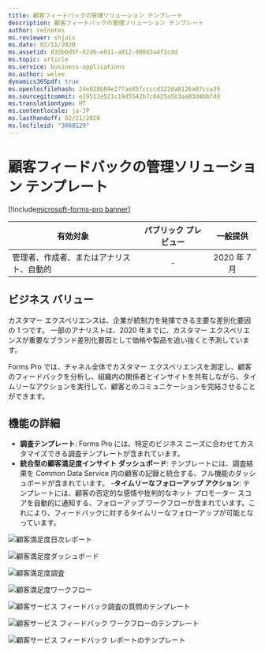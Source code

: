 ```yaml
---
title: 顧客フィードバックの管理ソリューション テンプレート
description: 顧客フィードバックの管理ソリューション テンプレート
author: relnotes
ms.reviewer: shjais
ms.date: 02/11/2020
ms.assetid: 835b0d5f-62d6-e911-a812-000d3a4f1cdd
ms.topic: article
ms.service: business-applications
ms.author: welee
dynamics365pdf: true
ms.openlocfilehash: 24e020b84e277ae85fccccd322da8126a07cca39
ms.sourcegitcommit: e29512e521c19d5542b7c0425a5b3aa83d4bbfdd
ms.translationtype: HT
ms.contentlocale: ja-JP
ms.lasthandoff: 02/21/2020
ms.locfileid: "3080129"
---
```

# <a name="customer-feedback-management-solution-template"></a>顧客フィードバックの管理ソリューション テンプレート
[!include[microsoft-forms-pro banner](../includes/microsoft-forms-pro.md)]

| 有効対象    |  パブリック プレビュー | 一般提供 | 
| ---------- | :----------: |:----------: |
|管理者、作成者、またはアナリスト、自動的|-| 2020 年 7 月|


## <a name="business-value"></a>ビジネス バリュー
<!-- bv start -->
カスタマー エクスペリエンスは、企業が統制力を発揮できる主要な差別化要因の 1 つです。 一部のアナリストは、2020 年までに、カスタマー エクスペリエンスが重要なブランド差別化要因として価格や製品を追い抜くと予測しています。 

Forms Pro では、チャネル全体でカスタマー エクスペリエンスを測定し、顧客のフィードバックを分析し、組織内の関係者とインサイトを共有しながら、タイムリーなアクションを実行して、顧客とのコミュニケーションを完結させることができます。
<!-- bv end -->



## <a name="feature-details"></a>機能の詳細
<!--feature detail start -->
- **調査テンプレート**: Forms Pro には、特定のビジネス ニーズに合わせてカスタマイズできる調査テンプレートが含まれています。
- **統合型の顧客満足度インサイト ダッシュボード**: テンプレートには、調査結果を Common Data Service 内の顧客の記録と統合する、フル機能のダッシュボードが含まれています。
-**タイムリーなフォローアップ アクション**: テンプレートには、顧客の否定的な感情や批判的なネット プロモーター スコアを自動的に通知する、フォローアップ ワークフローが含まれています。これにより、フィードバックに対するタイムリーなフォローアップが可能となっています。
<!--feature detail end -->

![顧客満足度日次レポート](media/customersatisfaction_dailyreport.png "顧客満足度日次レポート")
<!-- Picture 1 -->

![顧客満足度ダッシュボード](media/customersatisfaction_dashboard3.png "顧客満足度ダッシュボード")
<!-- Picture 2 -->

![顧客満足度調査](media/customersatisfaction_survey.png "顧客満足度調査")
<!-- Picture 3 -->

![顧客満足度ワークフロー](media/customersatisfaction_workflow.png "顧客満足度ワークフロー")
<!-- Picture 4 -->

![顧客サービス フィードバック調査の質問のテンプレート](media/templateux3.png "顧客サービス フィードバック調査の質問のテンプレート")
<!-- Picture 5 -->

![顧客サービス フィードバック ワークフローのテンプレート](media/templateux4.png "顧客サービス フィードバック ワークフローのテンプレート")
<!-- Picture 6 -->

![顧客サービス フィードバック レポートのテンプレート](media/templateux5.png "顧客サービス フィードバック レポートのテンプレート")
<!-- Picture 7 -->








